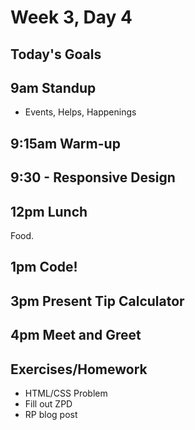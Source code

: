 # Week 3, Day 4

## Today's Goals

## 9am Standup

- Events, Helps, Happenings

## 9:15am Warm-up

## 9:30 - Responsive Design

## 12pm Lunch

Food.

## 1pm Code!

## 3pm Present Tip Calculator

## 4pm Meet and Greet

## Exercises/Homework

- HTML/CSS Problem
- Fill out ZPD
- RP blog post
